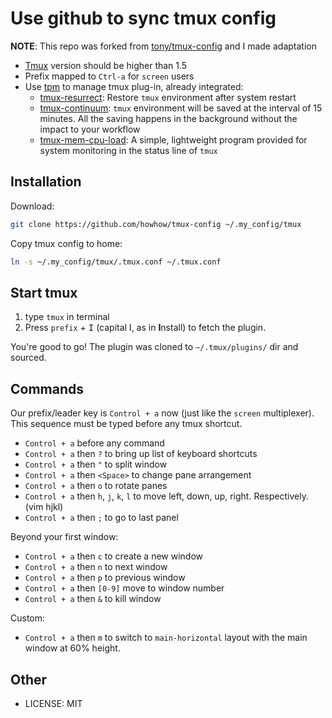 
# Use github to sync tmux config
**NOTE**: This repo was forked from [tony/tmux-config](https://github.com/tony/tmux-config) and I made adaptation
- [Tmux](https://github.com/tmux/tmux) version should be higher than 1.5
- Prefix mapped to `Ctrl-a` for `screen` users
- Use [tpm](https://github.com/tmux-plugins/tpm) to manage tmux plug-in, already integrated:
  - [tmux-resurrect](https://github.com/tmux-plugins/tmux-resurrect): 
  Restore `tmux` environment after system restart
  - [tmux-continuum](https://github.com/tmux-plugins/tmux-continuum): 
  `tmux` environment will be saved at the interval of 15 minutes. All the saving happens in the background without the impact to your workflow
  - [tmux-mem-cpu-load](https://github.com/thewtex/tmux-mem-cpu-load): 
  A simple, lightweight program provided for system monitoring in the status line of `tmux`

## Installation
Download:
```bash
git clone https://github.com/howhow/tmux-config ~/.my_config/tmux
```

Copy tmux config to home:
```bash
ln -s ~/.my_config/tmux/.tmux.conf ~/.tmux.conf
```

## Start tmux
1. type `tmux` in terminal
2. Press `prefix` + <kbd>I</kbd> (capital I, as in **I**nstall) to fetch the plugin.

You're good to go! The plugin was cloned to `~/.tmux/plugins/` dir and sourced.


## Commands

Our prefix/leader key is `Control + a` now (just like the `screen` multiplexer). This sequence must be typed before any tmux shortcut.

* `Control + a` before any command
* `Control + a` then `?` to bring up list of keyboard shortcuts
* `Control + a` then `"` to split window
* `Control + a` then `<Space>` to change pane arrangement
* `Control + a` then `o` to rotate panes
* `Control + a` then `h`, `j`, `k`, `l` to move left, down, up, right. Respectively. (vim hjkl)
* `Control + a` then `;` to go to last panel

Beyond your first window:

* `Control + a` then `c` to create a new window
* `Control + a` then `n` to next window
* `Control + a` then `p` to previous window
* `Control + a` then `[0-9]` move to window number
* `Control + a` then `&` to kill window

Custom:

* `Control + a` then `m` to switch to ``main-horizontal`` layout with the main window at 60% height.


## Other
* LICENSE: MIT
